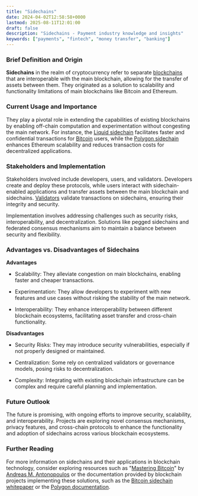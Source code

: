 ```yaml
---
title: "Sidechains"
date: 2024-04-02T12:58:58+0000
lastmod: 2025-08-11T12:01:00
draft: false
description: "Sidechains - Payment industry knowledge and insights"
keywords: ["payments", "fintech", "money transfer", "banking"]
---
```


### Brief Definition and Origin

**Sidechains** in the realm of cryptocurrency refer to separate [blockchains](https://faisalkhanllc.xyz/resources/payments-wiki/b/blockchain/) that are interoperable with the main blockchain, allowing for the transfer of assets between them. They originated as a solution to scalability and functionality limitations of main blockchains like Bitcoin and Ethereum.

### Current Usage and Importance

They play a pivotal role in extending the capabilities of existing blockchains by enabling off-chain computation and experimentation without congesting the main network. For instance, the [Liquid sidechain](https://liquid.net/) facilitates faster and confidential transactions for [Bitcoin](https://faisalkhanllc.xyz/resources/payments-wiki/b/bitcoin/) users, while the [Polygon sidechain](https://polygon.technology/) enhances Ethereum scalability and reduces transaction costs for decentralized applications.

### Stakeholders and Implementation

Stakeholders involved include developers, users, and validators. Developers create and deploy these protocols, while users interact with sidechain-enabled applications and transfer assets between the main blockchain and sidechains. [Validators](https://faisalkhanllc.xyz/resources/payments-wiki/v/validators/) validate transactions on sidechains, ensuring their integrity and security.

Implementation involves addressing challenges such as security risks, interoperability, and decentralization. Solutions like pegged sidechains and federated consensus mechanisms aim to maintain a balance between security and flexibility.

### Advantages vs. Disadvantages of Sidechains

**Advantages**

- Scalability: They alleviate congestion on main blockchains, enabling faster and cheaper transactions.

- Experimentation: They allow developers to experiment with new features and use cases without risking the stability of the main network.

- Interoperability: They enhance interoperability between different blockchain ecosystems, facilitating asset transfer and cross-chain functionality.

**Disadvantages**

- Security Risks: They may introduce security vulnerabilities, especially if not properly designed or maintained.

- Centralization: Some rely on centralized validators or governance models, posing risks to decentralization.

- Complexity: Integrating with existing blockchain infrastructure can be complex and require careful planning and implementation.

### Future Outlook

The future is promising, with ongoing efforts to improve security, scalability, and interoperability. Projects are exploring novel consensus mechanisms, privacy features, and cross-chain protocols to enhance the functionality and adoption of sidechains across various blockchain ecosystems.

### Further Reading

For more information on sidechains and their applications in blockchain technology, consider exploring resources such as "[Mastering Bitcoin](https://aantonop.com/product/mastering-bitcoin-2nd-edition-ebook/)" by [Andreas M. Antonopoulos](https://aantonop.com/) or the documentation provided by blockchain projects implementing these solutions, such as the [Bitcoin sidechain whitepaper](https://blockstream.com/assets/downloads/pdf/liquid-whitepaper.pdf) or the [Polygon documentation](https://docs.polygon.technology/).